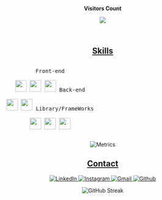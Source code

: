 <div align="center">
<b style = {font-weight: 600}>Visitors Count</b>
<p align="center"><img align="center" src="https://profile-counter.glitch.me/{masQ-21dev}/count.svg" /></p> 
<br>
</div>

<!-- <h2 align="center"><u>About me</u></h2>
Usually called Fitra, I am a student at the Institut Teknologi Sumatera (ITERA). I majored in Informatics Engineering and now I focus on Web Development with more than 5 years of experience. -->

<h2 align="center"><u>Skills</u></h2>
<p style="display: inline-block;" align="center">
  <kbd>
    <kbd>Front-end</kbd>
    <br>
    <br>
    <img width="30px" src="https://cdn.jsdelivr.net/gh/devicons/devicon/icons/html5/html5-original.svg" /> 
    <img width="30px" src="https://cdn.jsdelivr.net/gh/devicons/devicon/icons/css3/css3-plain.svg" /> 
    <img width="30px" src="https://cdn.jsdelivr.net/gh/devicons/devicon/icons/javascript/javascript-original.svg" />
  </kbd>
  <kbd>
    <kbd>Back-end</kbd>
    <br>
    <br>
    <img width="30px" src="https://cdn.jsdelivr.net/gh/devicons/devicon/icons/php/php-original.svg" />
    <img width="30px" src="https://cdn.jsdelivr.net/gh/devicons/devicon/icons/mysql/mysql-original-wordmark.svg" />
  </kbd>
  <kbd>
    <kbd>Library/FrameWorks</kbd>
    <br>
    <br>
    <img width="30px" src="https://cdn.jsdelivr.net/gh/devicons/devicon/icons/laravel/laravel-plain-wordmark.svg" />
    <img width="30px" src="https://cdn.jsdelivr.net/gh/devicons/devicon/icons/bootstrap/bootstrap-original.svg" />
    <img width="30px" src="https://cdn.jsdelivr.net/gh/devicons/devicon/icons/react/react-original.svg" />
  </kbd>
</p>

<div align="center">

![Metrics](https://metrics.lecoq.io/?template=classic&base.header=0&base.activity=0&base.community=0&base.repositories=0&base.metadata=0&languages=1&isocalendar=1&achievements=1&base=header%2C%20activity%2C%20community%2C%20repositories%2C%20metadata&base.indepth=false&base.hireable=false&base.skip=false&isocalendar=false&isocalendar.duration=full-year&languages=false&languages.limit=10&languages.threshold=0%25&languages.other=false&languages.colors=github&languages.sections=most-used&languages.indepth=false&languages.analysis.timeout=15&languages.analysis.timeout.repositories=7.5&languages.categories=markup%2C%20programming&languages.recent.categories=markup%2C%20programming&languages.recent.load=300&languages.recent.days=14&achievements=false&achievements.threshold=C&achievements.secrets=true&achievements.display=compact&achievements.limit=0&config.timezone=Asia%2FJakarta)

</div>


<h2 align="center"><u>Contact</u></h2>
<div align="center">
<nav>
<a href="https://www.linkedin.com/in/masqomar21" target="_blank">
  <img src="https://img.shields.io/badge/LinkedIn-0077B5?style=for-the-badge&logo=linkedin&logoColor=white" alt="LinkedIn">
</a>
  <a href="https://instagram.com/masqomar.21" target="_blank">
  <img src="https://img.shields.io/badge/Instagram-E4405F?style=for-the-badge&logo=instagram&logoColor=white" alt="Instagram">
</a>
<a href="mailto:mqomarudin@gmail.com" target="_blank">
  <img src="https://img.shields.io/badge/Gmail-D14836?style=for-the-badge&logo=gmail&logoColor=white" alt="Gmail">
</a>
<a href="https://github.com/masQ-21dev">
  <img src="https://img.shields.io/badge/GitHub-100000?style=for-the-badge&logo=github&logoColor=white" alt="Github">
</a>
</nav>
</div>


<div align="center">

<!-- ![Github stats](https://github-readme-stats.vercel.app/api?username=masq-21dev&show_icons=true&theme=material-palenight) -->
![GitHub Streak](https://github-readme-streak-stats.herokuapp.com?user=diosamuel&theme=calm&date_format=M%20j%5B%2C%20Y%5D)
<!-- ![Top Langs](https://github-readme-stats.vercel.app/api/top-langs/?username=masq-21dev&layout=compact&theme=nord) -->

</div>
